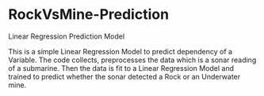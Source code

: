 # RockVsMine-Prediction
Linear Regression Prediction Model

This is a simple Linear Regression Model to predict dependency of a Variable.
The code collects, preprocesses the data which is a sonar reading of a submarine.
Then the data is fit to a Linear Regression Model and trained to predict whether the sonar detected a Rock or an Underwater mine.
